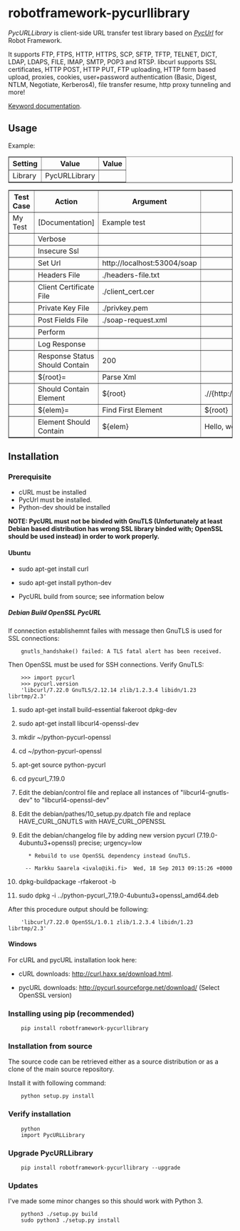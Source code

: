 robotframework-pycurllibrary
============================

*PycURLLibrary* is client-side URL transfer test library based on *[PycUrl](http://pycurl.sourceforge.net/)* for Robot Framework.

It supports FTP, FTPS, HTTP, HTTPS, SCP, SFTP, TFTP, TELNET, DICT, LDAP, LDAPS, FILE, IMAP, SMTP, POP3 and RTSP. libcurl supports SSL certificates, HTTP POST, HTTP PUT, FTP uploading, HTTP form based upload, proxies, cookies, user+password authentication (Basic, Digest, NTLM, Negotiate, Kerberos4), file transfer resume, http proxy tunneling and more!

[Keyword documentation](http://ivalo.github.io/robotframework-pycurllibrary/).

## Usage

Example:

<table border="1">
  <tr>
    <th>Setting</th>
    <th>Value</th>
    <th>Value</th>
  </tr>
  <tr>
    <td>Library</td>
    <td>PycURLLibrary</td>
    <td></td>
  </tr>
</table> 

<table border="1">
  <tr>
    <th>Test Case</th>
    <th>Action</th>
    <th>Argument</th>
    <th>Argument</th>
    <th>Argument</th>
  </tr>
  <tr>
    <td>My Test</td>
    <td>[Documentation]</td>
    <td>Example test</td>
    <td></td>
    <td></td>
  </tr>
  <tr>
    <td></td>
    <td>Verbose</td>
    <td></td>
    <td></td>
    <td></td>
  </tr>
  <tr>
    <td></td>
    <td>Insecure Ssl</td>
    <td></td>
    <td></td>
    <td></td>
  </tr>
  <tr>
    <td></td>
    <td>Set Url</td>
    <td>http://localhost:53004/soap</td>
    <td></td>
    <td></td>
  </tr>
  <tr>
    <td></td>
    <td>Headers File</td>
    <td>./headers-file.txt</td>
    <td></td>
    <td></td>
  </tr>
  <tr>
    <td></td>
    <td>Client Certificate File</td>
    <td>./client_cert.cer</td>
    <td></td>
    <td></td>
  </tr>
  <tr>
    <td></td>
    <td>Private Key File</td>
    <td>./privkey.pem</td>
    <td></td>
    <td></td>
  </tr>
  <tr>
    <td></td>
    <td>Post Fields File</td>
    <td>./soap-request.xml</td>
    <td></td>
    <td></td>
  </tr>
  <tr>
    <td></td>
    <td>Perform</td>
    <td></td>
    <td></td>
    <td></td>
  </tr>
  <tr>
    <td></td>
    <td>Log Response</td>
    <td></td>
    <td></td>
    <td></td>
  </tr>
  <tr>
    <td></td>
    <td>Response Status Should Contain</td>
    <td>200</td>
    <td></td>
    <td></td>
  </tr>
  <tr>
    <td></td>
    <td>${root}=</td>
    <td>Parse Xml</td>
    <td></td>
    <td></td>
  </tr>
  <tr>
    <td></td>
    <td>Should Contain Element</td>
    <td>${root}</td>
    <td>.//{http://ws.poc.jivalo/hello/v1}customer</td>
    <td></td>
  </tr>
  <tr>
    <td></td>
    <td>${elem}=</td>
    <td>Find First Element</td>
    <td>${root}</td>
    <td>.//name</td>
 </tr>
  <tr>
    <td></td>
    <td>Element Should Contain</td>
    <td>${elem}</td>
    <td>Hello, world!</td>
    <td></td>
  </tr>
</table> 

## Installation

### Prerequisite

- cURL must be installed
- PycUrl must be installed.
- Python-dev should be installed

**NOTE: PycURL must not be binded with GnuTLS (Unfortunately at least Debian based distribution has wrong SSL library binded with; OpenSSL should be used instead) in order to work properly.**

#### Ubuntu
- sudo apt-get install curl
- sudo apt-get install python-dev

- PycURL build from source; see information below

##### Debian Build OpenSSL PycURL

If connection establishemnt failes with message then GnuTLS is used for SSL connections:

        gnutls_handshake() failed: A TLS fatal alert has been received.

Then OpenSSL must be used for SSH connections. Verify GnuTLS:

        >>> import pycurl
        >>> pycurl.version
        'libcurl/7.22.0 GnuTLS/2.12.14 zlib/1.2.3.4 libidn/1.23 librtmp/2.3'


1. sudo apt-get install build-essential fakeroot dpkg-dev
2. sudo apt-get install libcurl4-openssl-dev
3. mkdir ~/python-pycurl-openssl
4. cd ~/python-pycurl-openssl
5. apt-get source python-pycurl
6. cd pycurl\_7.19.0
7. Edit the debian/control file and replace all instances of "libcurl4-gnutls-dev" to "libcurl4-openssl-dev"
8. Edit the debian/pathes/10\_setup.py.dpatch file and replace HAVE\_CURL\_GNUTLS with HAVE\_CURL\_OPENSSL
9. Edit the debian/changelog file by adding new version
        pycurl (7.19.0-4ubuntu3+openssl) precise; urgency=low

          * Rebuild to use OpenSSL dependency instead GnuTLS.

         -- Markku Saarela <ivalo@iki.fi>  Wed, 18 Sep 2013 09:15:26 +0000
10. dpkg-buildpackage -rfakeroot -b
11. sudo dpkg -i ../python-pycurl\_7.19.0-4ubuntu3+openssl\_amd64.deb

After this procedure output should be following:

        'libcurl/7.22.0 OpenSSL/1.0.1 zlib/1.2.3.4 libidn/1.23 librtmp/2.3'

#### Windows

For cURL and pycURL installation look here:

- cURL downloads: http://curl.haxx.se/download.html.

- pycURL downloads: http://pycurl.sourceforge.net/download/  \(Select OpenSSL version\)

### Installing using pip (recommended)

        pip install robotframework-pycurllibrary

### Installation from source

The source code can be retrieved either as a source distribution or as a clone of the main source repository.

Install it with following command:

        python setup.py install

### Verify installation

        python
        import PycURLLibrary

### Upgrade PycURLLibrary

        pip install robotframework-pycurllibrary --upgrade

### Updates

I've made some minor changes so this should work with Python 3.

        python3 ./setup.py build
        sudo python3 ./setup.py install

